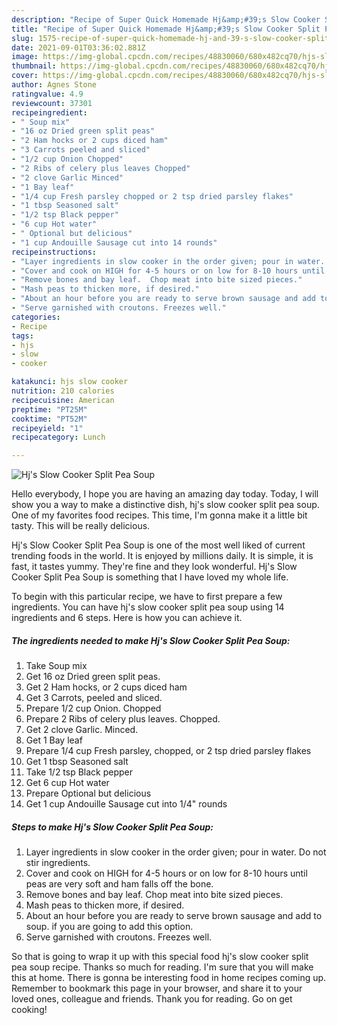 ```yaml
---
description: "Recipe of Super Quick Homemade Hj&amp;#39;s Slow Cooker Split Pea Soup"
title: "Recipe of Super Quick Homemade Hj&amp;#39;s Slow Cooker Split Pea Soup"
slug: 1575-recipe-of-super-quick-homemade-hj-and-39-s-slow-cooker-split-pea-soup
date: 2021-09-01T03:36:02.881Z
image: https://img-global.cpcdn.com/recipes/48830060/680x482cq70/hjs-slow-cooker-split-pea-soup-recipe-main-photo.jpg
thumbnail: https://img-global.cpcdn.com/recipes/48830060/680x482cq70/hjs-slow-cooker-split-pea-soup-recipe-main-photo.jpg
cover: https://img-global.cpcdn.com/recipes/48830060/680x482cq70/hjs-slow-cooker-split-pea-soup-recipe-main-photo.jpg
author: Agnes Stone
ratingvalue: 4.9
reviewcount: 37301
recipeingredient:
- " Soup mix"
- "16 oz Dried green split peas"
- "2 Ham hocks or 2 cups diced ham"
- "3 Carrots peeled and sliced"
- "1/2 cup Onion Chopped"
- "2 Ribs of celery plus leaves Chopped"
- "2 clove Garlic Minced"
- "1 Bay leaf"
- "1/4 cup Fresh parsley chopped or 2 tsp dried parsley flakes"
- "1 tbsp Seasoned salt"
- "1/2 tsp Black pepper"
- "6 cup Hot water"
- " Optional but delicious"
- "1 cup Andouille Sausage cut into 14 rounds"
recipeinstructions:
- "Layer ingredients in slow cooker in the order given; pour in water. Do not stir ingredients."
- "Cover and cook on HIGH for 4-5 hours or on low for 8-10 hours until peas are very soft and ham falls off the bone."
- "Remove bones and bay leaf.  Chop meat into bite sized pieces."
- "Mash peas to thicken more, if desired."
- "About an hour before you are ready to serve brown sausage and add to soup.  if you are going to add this option."
- "Serve garnished with croutons. Freezes well."
categories:
- Recipe
tags:
- hjs
- slow
- cooker

katakunci: hjs slow cooker 
nutrition: 210 calories
recipecuisine: American
preptime: "PT25M"
cooktime: "PT52M"
recipeyield: "1"
recipecategory: Lunch

---
```



![Hj&#39;s Slow Cooker Split Pea Soup](https://img-global.cpcdn.com/recipes/48830060/680x482cq70/hjs-slow-cooker-split-pea-soup-recipe-main-photo.jpg)

Hello everybody, I hope you are having an amazing day today. Today, I will show you a way to make a distinctive dish, hj&#39;s slow cooker split pea soup. One of my favorites food recipes. This time, I'm gonna make it a little bit tasty. This will be really delicious.



Hj&#39;s Slow Cooker Split Pea Soup is one of the most well liked of current trending foods in the world. It is enjoyed by millions daily. It is simple, it is fast, it tastes yummy. They're fine and they look wonderful. Hj&#39;s Slow Cooker Split Pea Soup is something that I have loved my whole life.


To begin with this particular recipe, we have to first prepare a few ingredients. You can have hj&#39;s slow cooker split pea soup using 14 ingredients and 6 steps. Here is how you can achieve it.

<!--inarticleads1-->

##### The ingredients needed to make Hj&#39;s Slow Cooker Split Pea Soup:

1. Take  Soup mix
1. Get 16 oz Dried green split peas.
1. Get 2 Ham hocks, or 2 cups diced ham
1. Get 3 Carrots, peeled and sliced.
1. Prepare 1/2 cup Onion. Chopped
1. Prepare 2 Ribs of celery plus leaves. Chopped.
1. Get 2 clove Garlic. Minced.
1. Get 1 Bay leaf
1. Prepare 1/4 cup Fresh parsley, chopped, or 2 tsp dried parsley flakes
1. Get 1 tbsp Seasoned salt
1. Take 1/2 tsp Black pepper
1. Get 6 cup Hot water
1. Prepare  Optional but delicious
1. Get 1 cup Andouille Sausage cut into 1/4&#34; rounds




<!--inarticleads2-->

##### Steps to make Hj&#39;s Slow Cooker Split Pea Soup:

1. Layer ingredients in slow cooker in the order given; pour in water. Do not stir ingredients.
1. Cover and cook on HIGH for 4-5 hours or on low for 8-10 hours until peas are very soft and ham falls off the bone.
1. Remove bones and bay leaf.  Chop meat into bite sized pieces.
1. Mash peas to thicken more, if desired.
1. About an hour before you are ready to serve brown sausage and add to soup.  if you are going to add this option.
1. Serve garnished with croutons. Freezes well.




So that is going to wrap it up with this special food hj&#39;s slow cooker split pea soup recipe. Thanks so much for reading. I'm sure that you will make this at home. There is gonna be interesting food in home recipes coming up. Remember to bookmark this page in your browser, and share it to your loved ones, colleague and friends. Thank you for reading. Go on get cooking!
